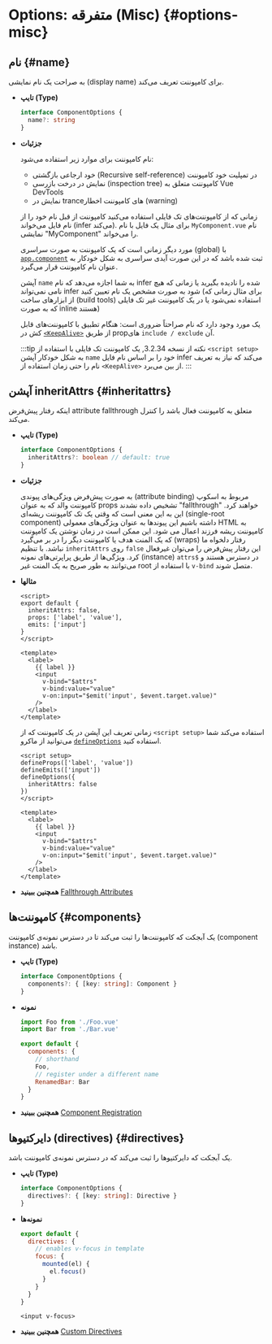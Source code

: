 # Options: متفرقه (Misc) {#options-misc}

## نام {#name}

به صراحت یک نام نمایشی (display name) برای کامپوننت تعریف می‌کند.

- **تایپ (Type)**

  ```ts
  interface ComponentOptions {
    name?: string
  }
  ```

- **جزئیات**

  نام کامپوننت برای موارد زیر استفاده می‌شود:

  - خود ارجاعی بازگشتی (Recursive self-reference) در تمپلیت خود کامپوننت
  - نمایش در درخت بازرسی (inspection tree) کامپوننت متعلق به Vue DevTools
  - نمایش در trance‌های کامپوننت اخطار (warning)

  زمانی که از کامپوننت‌های تک فایلی استفاده می‌کنید کامپوننت از قبل نام خود را از نام فایل می‌خواند (infer می‌کند). برای مثال یک فایل با نام `MyComponent.vue` نام نمایشی "MyComponent" را می‌خواند.

  مورد دیگر زمانی است که یک کامپوننت به صورت سراسری (global) با [`app.component`](/api/application#app-component) ثبت شده باشد که در این صورت آیدی سراسری به شکل خودکار به عنوان نام کامپوننت قرار می‌گیرد.
  
  آپشن `name` به شما اجازه می‌دهد که نام infer شده را نادیده بگیرید یا زمانی که هیچ نامی نمی‌تواند infer شود به صورت مشخص یک نام تعیین کنید (برای مثال زمانی که از ابزارهای ساخت (build tools) استفاده نمی‌شود یا در یک کامپوننت غیر تک فایلی که به صورت inline هستند)
  
  یک مورد وجود دارد که نام صراحتاً ضروری است: هنگام تطبیق با کامپوننت‌های قابل کش در [`<KeepAlive>`](/guide/built-ins/keep-alive) از طریق propهای `include / exclude` آن.
  
  :::tip نکته
  از نسخه 3.2.34, یک کامپوننت تک فایلی با استفاده از `<script setup>` به شکل خودکار آپشن `name` خود را بر اساس نام فایل infer می‌کند که نیاز به تعریف نام را حتی زمان استفاده از `<KeepAlive>` از بین می‌برد.
  :::

## آپشن inheritAttrs {#inheritattrs}

 اینکه رفتار پیش‌فرض attribute fallthrough متعلق به کامپوننت فعال باشد را کنترل می‌کند.

- **تایپ (Type)**

  ```ts
  interface ComponentOptions {
    inheritAttrs?: boolean // default: true
  }
  ```

- **جزئیات**

  به صورت پیش‌فرض ویژگی‌های پیوندی (attribute binding) مربوط به اسکوپ کامپوننت والد که به عنوان props تشخیص داده نشدند "fallthrough" خواهند کرد. این به این معنی است که وقتی یک تک کامپوننت ریشه‌ای (single-root component) داشته باشیم این پیوندها به عنوان ویژگی‌های معمولی HTML به کامپوننت ریشه فرزند اعمال می شود. این ممکن است در زمان نوشتن یک کامپوننت که یک المنت هدف یا کامپوننت دیگر را در بر می‌گیرد (wraps) رفتار دلخواه ما نباشد. با تنظیم `inheritAttrs` روی `false` این رفتار پیش‌فرض را می‌توان غیرفعال کرد. ویژگی‌ها از طریق پراپرتی‌های نمونه (instance) `attrs$` در دسترس هستند و می‌توانند به طور صریح به یک المنت غیر root با استفاده از `v-bind` متصل شوند.

- **مثالها**

  <div class="options-api">

  ```vue
  <script>
  export default {
    inheritAttrs: false,
    props: ['label', 'value'],
    emits: ['input']
  }
  </script>

  <template>
    <label>
      {{ label }}
      <input
        v-bind="$attrs"
        v-bind:value="value"
        v-on:input="$emit('input', $event.target.value)"
      />
    </label>
  </template>
  ```

  </div>
  <div class="composition-api">

  زمانی تعریف این آپشن در یک کامپوننت که از `<script setup>` استفاده می‌کند شما می‌توانید از ماکرو [`defineOptions`](/api/sfc-script-setup#defineoptions) استفاده کنید.
  
  ```vue
  <script setup>
  defineProps(['label', 'value'])
  defineEmits(['input'])
  defineOptions({
    inheritAttrs: false
  })
  </script>

  <template>
    <label>
      {{ label }}
      <input
        v-bind="$attrs"
        v-bind:value="value"
        v-on:input="$emit('input', $event.target.value)"
      />
    </label>
  </template>
  ```

  </div>

- **همچنین ببینید** [Fallthrough Attributes](/guide/components/attrs)

## کامپوننت‌ها {#components}

یک آبجکت که کامپوننت‌ها را ثبت می‌کند تا در دسترس نمونه‌ی کامپوننت (component instance) باشد.

- **تایپ (Type)**

  ```ts
  interface ComponentOptions {
    components?: { [key: string]: Component }
  }
  ```

- **نمونه**

  ```js
  import Foo from './Foo.vue'
  import Bar from './Bar.vue'

  export default {
    components: {
      // shorthand
      Foo,
      // register under a different name
      RenamedBar: Bar
    }
  }
  ```

- **همچنین ببینید** [Component Registration](/guide/components/registration)

## دایرکتیوها (directives) {#directives}

یک آبجکت که دایرکتیوها را ثبت می‌کند که در دسترس نمونه‌ی کامپوننت باشد.

- **تایپ (Type)**

  ```ts
  interface ComponentOptions {
    directives?: { [key: string]: Directive }
  }
  ```

- **نمونه‌ها**

  ```js
  export default {
    directives: {
      // enables v-focus in template
      focus: {
        mounted(el) {
          el.focus()
        }
      }
    }
  }
  ```

  ```vue-html
  <input v-focus>
  ```

- **همچنین ببینید** [Custom Directives](/guide/reusability/custom-directives)

